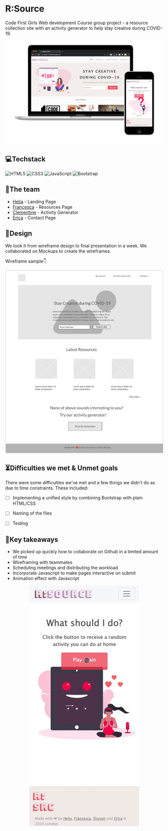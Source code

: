 # R:Source

Code First Girls Web development Course group project - a resource collection site with an activity generator to help stay creative during COVID-19. 

![demo](./images/rsrc-showcase.png)


## 💻Techstack
<img alt="HTML5" src="https://img.shields.io/badge/html5%20-%23E34F26.svg?&style=for-the-badge&logo=html5&logoColor=white"/> <img alt="CSS3" src="https://img.shields.io/badge/css3%20-%231572B6.svg?&style=for-the-badge&logo=css3&logoColor=white"/> <img alt="JavaScript" src="https://img.shields.io/badge/javascript%20-%23323330.svg?&style=for-the-badge&logo=javascript&logoColor=%23F7DF1E"/> <img alt="Bootstrap" src="https://img.shields.io/badge/Bootstrap%20-%23593d88.svg?&style=for-the-badge&logo=Bootstrap&logoColor=white"/>



## 👯The team

- [Helia](https://www.instagram.com/rainilyahead/) - Landing Page 
- [Francesca](https://www.instagram.com/francescacx_/) - Resources Page 
- [Clementine](https://github.com/clemcodes) - Activity Generator
- [Erica](https://www.instagram.com/__theep/) - Contact Page

## 🎨Design
We took it from wireframe design to final presentation in a week. We collaborated on Mockups to create the wireframes.

Wireframe sample👇

![wireframe](./images/wireframe.png)


  
## ⏳Difficulties we met & Unmet goals
There were some difficulties we've met and a few things we didn't do as due to time constraints. These included:
- [ ] Implementing a unified style by combining Bootstrap with plain HTML/CSS
- [ ] Naming of the files
- [ ] Testing


## 📙Key takeaways
- We picked up quickly how to collaborate on Github in a limited amount of time
- Wireframing with teammates
- Scheduling meetings and distributing the workload
- Incorporate Javascript to make pages interactive on submit
- Animation effect with Javascript

<div align="center">
  <img src="./images/activity-generator-demo.gif">
</div>


